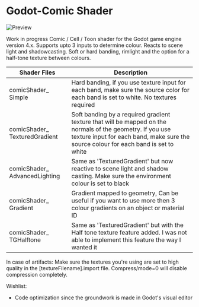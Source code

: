 # Godot-Comic Shader
![Preview](https://i.postimg.cc/rwJVZXh9/kyubuscomicshader5.jpg)

Work in progress Comic / Cell / Toon shader for the Godot game engine version 4.x. Supports upto 3 inputs to determine colour. Reacts to scene light and shadowcasting. Soft or hard banding, rimlight and the option for a half-tone texture between colours.


|Shader Files     |Description|
|-------------------------------|-------------|
|comicShader_ Simple            |Hard banding, if you use texture input for each band, make sure the source color for each band is set to white. No textures required|
|comicShader_ TexturedGradient  |Soft banding by a required gradient texture that will be mapped on the normals of the geometry. If you use texture input for each band, make sure the source colour for each band is set to white|
|comicShader_ AdvancedLighting   |Same as 'TexturedGradient' but now reactive to scene light and shadow casting. Make sure the environment colour is set to black|
|comicShader_ Gradient          |Gradient mapped to geometry, Can be useful if you want to use more then 3 colour gradients on an object or material ID|
|comicShader_ TGHalftone		|Same as 'TexturedGradient' but with the Half tone texture feature added. I was not able to implement this feature the way I wanted it|


In case of artifacts: Make sure the textures you're using are set to high quality in the [textureFilename].import file. Compress/mode=0 will disable compression completely.

Wishlist:
- Code optimization since the groundwork is made in Godot's visual editor